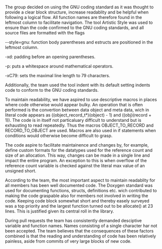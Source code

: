 The group decided on using the GNU coding standard as it was thought to provide a clear block structure, increase readablity and be helpful when following a logical flow.
All function names are therefore found in the leftmost column to facilitate navigation. The tool Artistic Style was used to ensure than the code confirmed to the GNU coding standards,
and all source files are formatted with the flags

--style=gnu: function body parentheses and estructs are positioned in the leftmost column.

-xd: padding before an opening parentheses.

-p: puts a whitespace around mathematical operators.

-xC79: sets the maximal line length to 79 characters.

Additionally, the team used the tool indent with its default setting indents code to conform to the GNU coding standards.

To maintain readability, we have aspired to use descriptive macros in places where code otherwise would appear bulky.
An operation that is often performed is the convertion between data object and meta data, wich in literal code appears as ((object_record_t*)(object) - 1) and ((obj)(record + 1)).
The code is in itself not particaluary difficult to understand but is exhausting to read repeatedly. Thus the macros OBJECT_TO_RECORD and RECORD_TO_OBJECT are used.
Macros are also used in if statements when conditions would otherwise become difficult to grasp.

The code aspire to facilitate maintainence and changes by, for example, define custom formats for the datatypes used for the reference count and size of an allocation.
This way, changes can be made in a single line and impact the entire program.
An exception to this is when overflow of the reference count variable is checked against the literal max value of an unsigned short.

According to the team, the most important aspect to maintain readablity for all members has been well documented code.
The Doxygen standard was used for documenting functions, structs, definitions etc. wich contributed to making the code graspable also for members not involved in writing the code.
Keeping code block somewhat short and thereby easely surveyed was a top priority and the largest function turned out to be allocate() at 23 lines. This is justified given its central roll in the library.

During pull requests the team has consistently demanded desciptive variable and function names. Names consisting of a single character har not been accepted.
The team believes that the consequences of these factors combined is that the reading and understanding of code has been relatively painless, aside from commits of very large blocks of new code.
